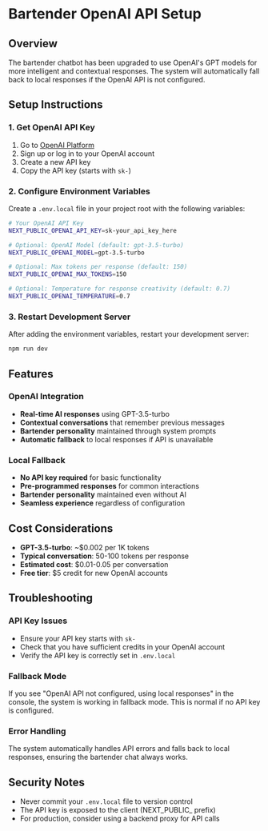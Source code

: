 # Bartender OpenAI API Setup

## Overview
The bartender chatbot has been upgraded to use OpenAI's GPT models for more intelligent and contextual responses. The system will automatically fall back to local responses if the OpenAI API is not configured.

## Setup Instructions

### 1. Get OpenAI API Key
1. Go to [OpenAI Platform](https://platform.openai.com/api-keys)
2. Sign up or log in to your OpenAI account
3. Create a new API key
4. Copy the API key (starts with `sk-`)

### 2. Configure Environment Variables
Create a `.env.local` file in your project root with the following variables:

```bash
# Your OpenAI API Key
NEXT_PUBLIC_OPENAI_API_KEY=sk-your_api_key_here

# Optional: OpenAI Model (default: gpt-3.5-turbo)
NEXT_PUBLIC_OPENAI_MODEL=gpt-3.5-turbo

# Optional: Max tokens per response (default: 150)
NEXT_PUBLIC_OPENAI_MAX_TOKENS=150

# Optional: Temperature for response creativity (default: 0.7)
NEXT_PUBLIC_OPENAI_TEMPERATURE=0.7
```

### 3. Restart Development Server
After adding the environment variables, restart your development server:

```bash
npm run dev
```

## Features

### OpenAI Integration
- **Real-time AI responses** using GPT-3.5-turbo
- **Contextual conversations** that remember previous messages
- **Bartender personality** maintained through system prompts
- **Automatic fallback** to local responses if API is unavailable

### Local Fallback
- **No API key required** for basic functionality
- **Pre-programmed responses** for common interactions
- **Bartender personality** maintained even without AI
- **Seamless experience** regardless of configuration

## Cost Considerations
- **GPT-3.5-turbo**: ~$0.002 per 1K tokens
- **Typical conversation**: 50-100 tokens per response
- **Estimated cost**: $0.01-0.05 per conversation
- **Free tier**: $5 credit for new OpenAI accounts

## Troubleshooting

### API Key Issues
- Ensure your API key starts with `sk-`
- Check that you have sufficient credits in your OpenAI account
- Verify the API key is correctly set in `.env.local`

### Fallback Mode
If you see "OpenAI API not configured, using local responses" in the console, the system is working in fallback mode. This is normal if no API key is configured.

### Error Handling
The system automatically handles API errors and falls back to local responses, ensuring the bartender chat always works.

## Security Notes
- Never commit your `.env.local` file to version control
- The API key is exposed to the client (NEXT_PUBLIC_ prefix)
- For production, consider using a backend proxy for API calls 